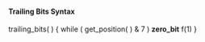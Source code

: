#### Trailing Bits Syntax

<div class="syntax">
trailing_bits( ) {
    while ( get_position( ) & 7 )
        <b>zero_bit</b>                                                      f(1)
}

</div>

